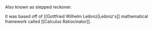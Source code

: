 Also known as stepped reckoner.

It was based off of [[Gottfried Wilhelm Leibniz|Leibniz's]] mathematical framework called [[Calculus Ratiocinator]].